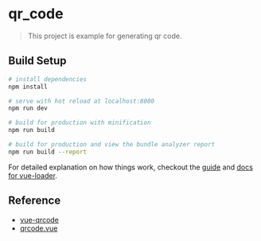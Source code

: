 # qr_code

> This project is example for generating qr code.

## Build Setup

``` bash
# install dependencies
npm install

# serve with hot reload at localhost:8080
npm run dev

# build for production with minification
npm run build

# build for production and view the bundle analyzer report
npm run build --report
```

For detailed explanation on how things work, checkout the [guide](http://vuejs-templates.github.io/webpack/) and [docs for vue-loader](http://vuejs.github.io/vue-loader).

## Reference

* [vue-qrcode](https://github.com/xiaokaike/vue-qrcode)
* [qrcode.vue](https://github.com/scopewu/qrcode.vue)
